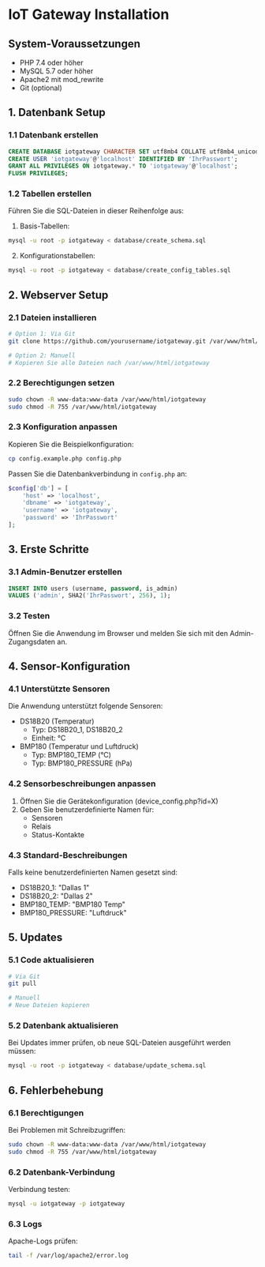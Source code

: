 # IoT Gateway Installation

## System-Voraussetzungen
- PHP 7.4 oder höher
- MySQL 5.7 oder höher
- Apache2 mit mod_rewrite
- Git (optional)

## 1. Datenbank Setup

### 1.1 Datenbank erstellen
```sql
CREATE DATABASE iotgateway CHARACTER SET utf8mb4 COLLATE utf8mb4_unicode_ci;
CREATE USER 'iotgateway'@'localhost' IDENTIFIED BY 'IhrPasswort';
GRANT ALL PRIVILEGES ON iotgateway.* TO 'iotgateway'@'localhost';
FLUSH PRIVILEGES;
```

### 1.2 Tabellen erstellen
Führen Sie die SQL-Dateien in dieser Reihenfolge aus:

1. Basis-Tabellen:
```bash
mysql -u root -p iotgateway < database/create_schema.sql
```

2. Konfigurationstabellen:
```bash
mysql -u root -p iotgateway < database/create_config_tables.sql
```

## 2. Webserver Setup

### 2.1 Dateien installieren
```bash
# Option 1: Via Git
git clone https://github.com/yourusername/iotgateway.git /var/www/html/iotgateway

# Option 2: Manuell
# Kopieren Sie alle Dateien nach /var/www/html/iotgateway
```

### 2.2 Berechtigungen setzen
```bash
sudo chown -R www-data:www-data /var/www/html/iotgateway
sudo chmod -R 755 /var/www/html/iotgateway
```

### 2.3 Konfiguration anpassen
Kopieren Sie die Beispielkonfiguration:
```bash
cp config.example.php config.php
```

Passen Sie die Datenbankverbindung in `config.php` an:
```php
$config['db'] = [
    'host' => 'localhost',
    'dbname' => 'iotgateway',
    'username' => 'iotgateway',
    'password' => 'IhrPasswort'
];
```

## 3. Erste Schritte

### 3.1 Admin-Benutzer erstellen
```sql
INSERT INTO users (username, password, is_admin) 
VALUES ('admin', SHA2('IhrPasswort', 256), 1);
```

### 3.2 Testen
Öffnen Sie die Anwendung im Browser und melden Sie sich mit den Admin-Zugangsdaten an.

## 4. Sensor-Konfiguration

### 4.1 Unterstützte Sensoren
Die Anwendung unterstützt folgende Sensoren:
- DS18B20 (Temperatur)
  - Typ: DS18B20_1, DS18B20_2
  - Einheit: °C
- BMP180 (Temperatur und Luftdruck)
  - Typ: BMP180_TEMP (°C)
  - Typ: BMP180_PRESSURE (hPa)

### 4.2 Sensorbeschreibungen anpassen
1. Öffnen Sie die Gerätekonfiguration (device_config.php?id=X)
2. Geben Sie benutzerdefinierte Namen für:
   - Sensoren
   - Relais
   - Status-Kontakte

### 4.3 Standard-Beschreibungen
Falls keine benutzerdefinierten Namen gesetzt sind:
- DS18B20_1: "Dallas 1"
- DS18B20_2: "Dallas 2"
- BMP180_TEMP: "BMP180 Temp"
- BMP180_PRESSURE: "Luftdruck"

## 5. Updates

### 5.1 Code aktualisieren
```bash
# Via Git
git pull

# Manuell
# Neue Dateien kopieren
```

### 5.2 Datenbank aktualisieren
Bei Updates immer prüfen, ob neue SQL-Dateien ausgeführt werden müssen:
```bash
mysql -u root -p iotgateway < database/update_schema.sql
```

## 6. Fehlerbehebung

### 6.1 Berechtigungen
Bei Problemen mit Schreibzugriffen:
```bash
sudo chown -R www-data:www-data /var/www/html/iotgateway
sudo chmod -R 755 /var/www/html/iotgateway
```

### 6.2 Datenbank-Verbindung
Verbindung testen:
```bash
mysql -u iotgateway -p iotgateway
```

### 6.3 Logs
Apache-Logs prüfen:
```bash
tail -f /var/log/apache2/error.log
```
